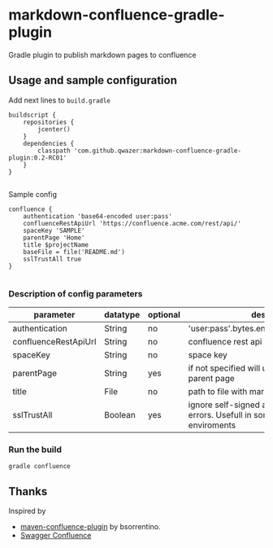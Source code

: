 # markdown-confluence-gradle-plugin
Gradle plugin to publish markdown pages to confluence 

## Usage and sample configuration

Add next lines to ``build.gradle`` 

````
buildscript {
    repositories {
        jcenter()
    }
    dependencies {
        classpath 'com.github.qwazer:markdown-confluence-gradle-plugin:0.2-RC01'
    }
}


````

Sample config

````
confluence {
    authentication 'base64-encoded user:pass'
    confluenceRestApiUrl 'https://confluence.acme.com/rest/api/'
    spaceKey 'SAMPLE'
    parentPage 'Home'
    title $projectName
    baseFile = file('README.md')
    sslTrustAll true
}


````

### Description of config parameters


parameter | datatype | optional | description
------------ | ------------- | -------------| -------------
authentication | String | no | 'user:pass'.bytes.encodeBase64().toString()
confluenceRestApiUrl | String | no |  confluence rest api url
spaceKey | String | no |  space key
parentPage | String | yes | if not specified will use space home as parent page 
title | File | no | path to file with markdown file
sslTrustAll | Boolean | yes |  ignore self-signed and unknown sertificate errors. Usefull in some corporate enviroments




### Run the build
```
gradle confluence
```


## Thanks

Inspired by
  * [maven-confluence-plugin](https://github.com/bsorrentino/maven-confluence-plugin)
by bsorrentino.
  * [Swagger Confluence](https://gitlab.slkdev.net/starlightknight/swagger-confluence)




